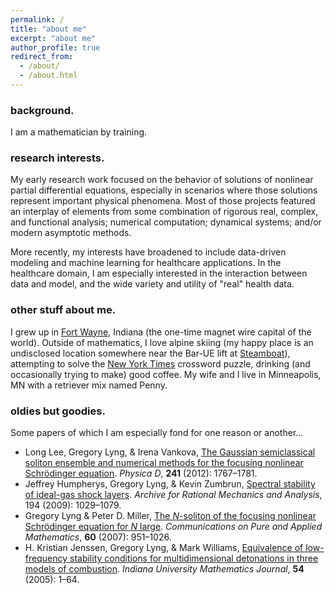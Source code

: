 ```yaml
---
permalink: /
title: "about me"
excerpt: "about me"
author_profile: true
redirect_from: 
  - /about/
  - /about.html
---
```


### background. 
I am a mathematician by training.  

### research interests.

My early research work focused on the behavior of solutions of nonlinear partial differential equations, especially in scenarios where those solutions represent important physical phenomena. Most of those projects featured an interplay of elements from some combination of rigorous real, complex, and functional analysis; numerical computation; dynamical systems; and/or modern asymptotic methods.

More recently, my interests have broadened to include data-driven modeling and machine learning for healthcare applications. In the healthcare domain, I am especially interested in the interaction between data and model, and the wide variety and utility of "real" health data.

### other stuff about me.

I grew up in [Fort Wayne](https://en.wikipedia.org/wiki/Fort_Wayne,_Indiana), Indiana (the one-time magnet wire capital of the world). Outside of mathematics, I love alpine skiing (my happy place is an undisclosed location somewhere near the Bar-UE lift at [Steamboat](https://www.steamboat.com)), attempting to solve the [New York Times](https://www.nytimes.com/) crossword puzzle, drinking (and occasionally trying to make) good coffee. My wife and I live in Minneapolis, MN with a retriever mix named Penny.

### oldies but goodies. 

Some papers of which I am especially fond for one reason or another...

* Long Lee, Gregory Lyng, & Irena Vankova, [The Gaussian semiclassical soliton ensemble and numerical methods for the focusing nonlinear Schrödinger equation](https://dx.doi.org/10.1016/j.physd.2012.08.006). *Physica D*, **241** (2012): 1767–1781.
* Jeffrey Humpherys, Gregory Lyng, & Kevin Zumbrun, [Spectral stability of ideal-gas shock layers](https://dx.doi.org/10.1007/s00205-008-0195-4). *Archive for Rational Mechanics and Analysis*, 194 (2009): 1029–1079.
* Gregory Lyng & Peter D. Miller, [The *N*-soliton of the focusing nonlinear Schrödinger equation for *N* large](https://dx.doi.org/10.1002/cpa.20162). *Communications on Pure and Applied Mathematics*, **60** (2007): 951–1026.
* H. Kristian Jenssen, Gregory Lyng, & Mark Williams, [Equivalence of low-frequency stability conditions for multidimensional detonations in three models of combustion](https://dx.doi.org/10.1512/iumj.2005.54.2685). *Indiana University Mathematics Journal*, **54** (2005): 1–64. 

